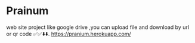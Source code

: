 # Prainum
web site project like google drive ,you can upload file and download by url or qr code  ✅✅⬇️⬇️.
 https://pranium.herokuapp.com/
